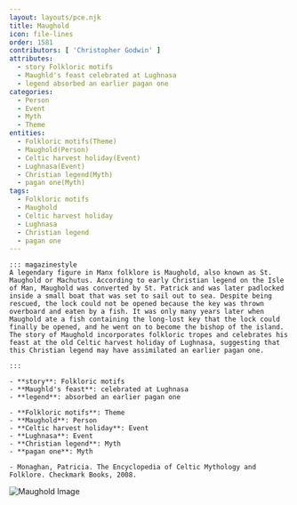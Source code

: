 ```yaml
---
layout: layouts/pce.njk
title: Maughold
icon: file-lines
order: 1581
contributors: [ 'Christopher Godwin' ]
attributes:
  - story Folkloric motifs
  - Maughld's feast celebrated at Lughnasa
  - legend absorbed an earlier pagan one
categories:
  - Person
  - Event
  - Myth
  - Theme
entities:
  - Folkloric motifs(Theme)
  - Maughold(Person)
  - Celtic harvest holiday(Event)
  - Lughnasa(Event)
  - Christian legend(Myth)
  - pagan one(Myth)
tags:
  - Folkloric motifs
  - Maughold
  - Celtic harvest holiday
  - Lughnasa
  - Christian legend
  - pagan one
---
```

``` tab [group1:Info]
::: magazinestyle
A legendary figure in Manx folklore is Maughold, also known as St. Maughold or Machutus. According to early Christian legend on the Isle of Man, Maughold was converted by St. Patrick and was later padlocked inside a small boat that was set to sail out to sea. Despite being rescued, the lock could not be opened because the key was thrown overboard and eaten by a fish. It was only many years later when Maughold ate a fish containing the long-lost key that the lock could finally be opened, and he went on to become the bishop of the island. The story of Maughold incorporates folkloric tropes and celebrates his feast at the old Celtic harvest holiday of Lughnasa, suggesting that this Christian legend may have assimilated an earlier pagan one.

:::
```
``` tab [group1:Attributes]
- **story**: Folkloric motifs
- **Maughld's feast**: celebrated at Lughnasa
- **legend**: absorbed an earlier pagan one
```
``` tab [group1:Entities]
- **Folkloric motifs**: Theme
- **Maughold**: Person
- **Celtic harvest holiday**: Event
- **Lughnasa**: Event
- **Christian legend**: Myth
- **pagan one**: Myth
```
``` tab [group1:Sources]
- Monaghan, Patricia. The Encyclopedia of Celtic Mythology and Folklore. Checkmark Books, 2008.
```
![Maughold Image](https://upload.wikimedia.org/wikipedia/commons/thumb/6/62/Saint_Maughold_%28Detail_from_St._Patrick_baptising_St._Maughold_-_Stained_glass_window_at_Jurby%2C_Isle_of_Man%29.jpg/1200px-Saint_Maughold_%28Detail_from_St._Patrick_baptising_St._Maughold_-_Stained_glass_window_at_Jurby%2C_Isle_of_Man%29.jpg)

